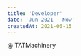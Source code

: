 ```yaml
---
title: 'Developer'
date: 'Jun 2021 - Now'
createdAt: 2021-06-15
---
```

@ <span class="tw-text-yellow-500">TATMachinery</span>

